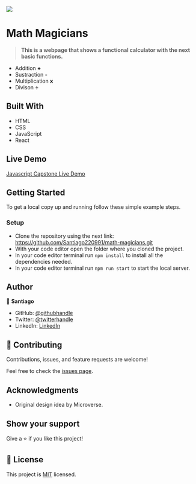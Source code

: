 ![](https://img.shields.io/badge/Microverse-blueviolet)

# Math Magicians

> **This is a webpage that shows a functional calculator with the next basic functions.**

- Addition **+** 
- Sustraction **-**
- Multiplication **x** 
- Divison **÷**


## Built With

- HTML
- CSS
- JavaScript
- React

## Live Demo

[Javascript Capstone Live Demo](https://santiago220991.github.io/math-magicians/dist)

## Getting Started

To get a local copy up and running follow these simple example steps.


### Setup

- Clone the repository using the next link: https://github.com/Santiago220991/math-magicians.git
- With your code editor open the folder where you cloned the project.
- In your code editor terminal run `npm install` to install all the dependencies needed.
- In your code editor terminal run `npm run start` to start the local server.


## Author

👤 **Santiago**

- GitHub: [@githubhandle](https://github.com/Santiago220991) 
- Twitter: [@twitterhandle](https://twitter.com/SanCardenas10)
- LinkedIn: [LinkedIn](https://www.linkedin.com/in/santiago-cárdenas-671043160/)

## 🤝 Contributing

Contributions, issues, and feature requests are welcome!

Feel free to check the [issues page](https://github.com/Santiago220991/math-magicians/issues).

## Acknowledgments

- Original design idea by Microverse.

## Show your support

Give a ⭐️ if you like this project!

## 📝 License

This project is [MIT](./MIT.md) licensed.
